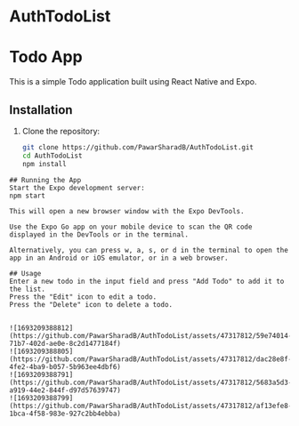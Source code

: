 # AuthTodoList
# Todo App

This is a simple Todo application built using React Native and Expo.

## Installation

1. Clone the repository:

   ```bash
   git clone https://github.com/PawarSharadB/AuthTodoList.git
   cd AuthTodoList
   npm install
  ```
## Running the App
Start the Expo development server:
npm start

This will open a new browser window with the Expo DevTools.

Use the Expo Go app on your mobile device to scan the QR code displayed in the DevTools or in the terminal.

Alternatively, you can press w, a, s, or d in the terminal to open the app in an Android or iOS emulator, or in a web browser.

## Usage
Enter a new todo in the input field and press "Add Todo" to add it to the list.
Press the "Edit" icon to edit a todo.
Press the "Delete" icon to delete a todo.


![1693209388812](https://github.com/PawarSharadB/AuthTodoList/assets/47317812/59e74014-71b7-402d-ae0e-8c2d1477184f)
![1693209388805](https://github.com/PawarSharadB/AuthTodoList/assets/47317812/dac28e8f-4fe2-4ba9-b057-5b963ee4dbf6)
![1693209388791](https://github.com/PawarSharadB/AuthTodoList/assets/47317812/5683a5d3-a919-44e2-844f-d97d57639747)
![1693209388799](https://github.com/PawarSharadB/AuthTodoList/assets/47317812/af13efe8-1bca-4f58-983e-927c2bb4ebba)
